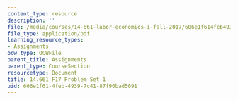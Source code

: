 ```yaml
---
content_type: resource
description: ''
file: /media/courses/14-661-labor-economics-i-fall-2017/606e1f614feb49397c4187f90bad5091_MIT14_661F17_pset1.pdf
file_type: application/pdf
learning_resource_types:
- Assignments
ocw_type: OCWFile
parent_title: Assignments
parent_type: CourseSection
resourcetype: Document
title: 14.661 F17 Problem Set 1
uid: 606e1f61-4feb-4939-7c41-87f90bad5091
---
```

